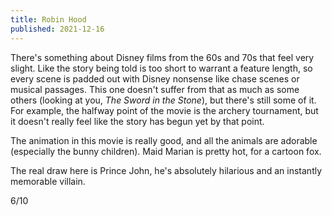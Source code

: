 ```yaml
---
title: Robin Hood
published: 2021-12-16
---
```


There's something about Disney films from the 60s and 70s that feel very slight. Like the story being told is too short to warrant a feature length, so every scene is padded out with Disney nonsense like chase scenes or musical passages. This one doesn't suffer from that as much as some others (looking at you, _The Sword in the Stone_), but there's still some of it. For example, the halfway point of the movie is the archery tournament, but it doesn't really feel like the story has begun yet by that point.

The animation in this movie is really good, and all the animals are adorable (especially the bunny children). Maid Marian is pretty hot, for a cartoon fox.

The real draw here is Prince John, he's absolutely hilarious and an instantly memorable villain.

6/10
